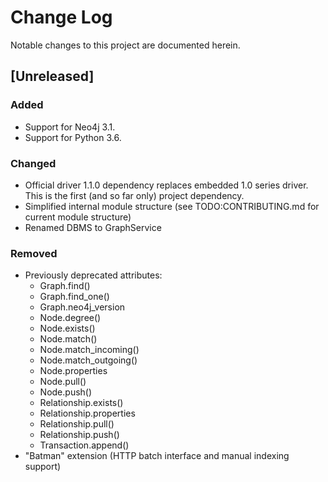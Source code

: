 # Change Log
Notable changes to this project are documented herein.

## [Unreleased]

### Added
- Support for Neo4j 3.1.
- Support for Python 3.6.

### Changed
- Official driver 1.1.0 dependency replaces embedded 1.0 series driver. This is the first (and so far only) project dependency.
- Simplified internal module structure (see TODO:CONTRIBUTING.md for current module structure)
- Renamed DBMS to GraphService

### Removed
- Previously deprecated attributes:
  - Graph.find()
  - Graph.find_one()
  - Graph.neo4j_version
  - Node.degree()
  - Node.exists()
  - Node.match()
  - Node.match_incoming()
  - Node.match_outgoing()
  - Node.properties
  - Node.pull()
  - Node.push()
  - Relationship.exists()
  - Relationship.properties
  - Relationship.pull()
  - Relationship.push()
  - Transaction.append()
- "Batman" extension (HTTP batch interface and manual indexing support)
